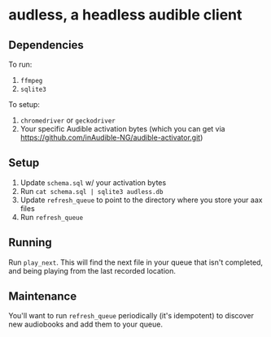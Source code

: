 # audless, a headless audible client

## Dependencies

To run:
1. `ffmpeg`
1. `sqlite3`

To setup:
1. `chromedriver` or `geckodriver`
1. Your specific Audible activation bytes (which you can get via https://github.com/inAudible-NG/audible-activator.git)

## Setup

1. Update `schema.sql` w/ your activation bytes
1. Run `cat schema.sql | sqlite3 audless.db`
1. Update `refresh_queue` to point to the directory where you store your aax files
1. Run `refresh_queue`

## Running

Run `play_next`. This will find the next file in your queue that isn't completed, and being playing from the last recorded location.

## Maintenance

You'll want to run `refresh_queue` periodically (it's idempotent) to discover new audiobooks and add them to your queue.

